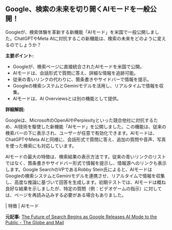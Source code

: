 ## Google、検索の未来を切り開くAIモードを一般公開！

Googleが、検索体験を革新する新機能「AIモード」を米国で一般公開しました。ChatGPTやMeta AIに対抗するこの新機能は、検索の未来をどのように変えるのでしょうか？

**主要ポイント:**

* Googleが、検索ページに直接統合されたAIモードを米国で公開。
* AIモードは、会話形式で質問に答え、詳細な情報を追跡可能。
* 従来の青いリンクの代わりに、箇条書きやサイドバーで情報を提示。
* Googleの検索システムとGeminiモデルを活用し、リアルタイムで情報を収集。
* AIモードは、AI Overviewsとは別の機能として提供。

**詳細解説:**

Googleは、MicrosoftのOpenAIやPerplexityといった競合他社に対抗するため、AI技術を駆使した新機能「AIモード」を公開しました。この機能は、従来の検索バーの下に表示され、ユーザーが任意で有効化できます。AIモードは、ChatGPTやMeta AIと同様に、会話形式で質問に答え、追加の質問や音声、写真を使った検索にも対応しています。

AIモードの最大の特徴は、検索結果の表示方法です。従来の青いリンクのリストではなく、箇条書きやサイドバー形式で情報を提示し、情報源へのリンクも表示します。Google SearchのVPであるRobby Stein氏によると、AIモードはGoogleの検索システムとGeminiモデルを連携させ、リアルタイムで情報を収集し、高度な推論に基づいて回答を生成します。初期テストでは、AIモードは概ね良好な結果を示しましたが、特定の質問（例：ビデオゲームの指示）に対しては、ページを再読み込みする必要がある場合もありました。

| 特徴 | AIモード 

**元記事:** [The Future of Search Begins as Google Releases AI Mode to the Public - The Globe and Mail](https://www.theglobeandmail.com/investing/markets/stocks/GOOGL/pressreleases/32190092/the-future-of-search-begins-as-google-releases-ai-mode-to-the-public/)